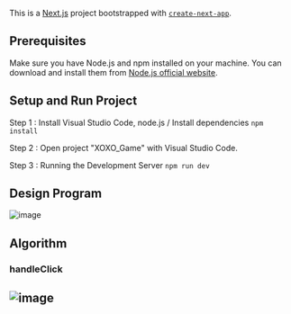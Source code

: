 This is a [Next.js](https://nextjs.org/) project bootstrapped with [`create-next-app`](https://github.com/vercel/next.js/tree/canary/packages/create-next-app).

## Prerequisites

Make sure you have Node.js and npm installed on your machine. You can download and install them from [Node.js official website](https://nodejs.org/).

## Setup and Run Project
Step 1 : Install Visual Studio Code, node.js / Install dependencies ``` npm install ```

Step 2 : Open project "XOXO_Game" with Visual Studio Code.

Step 3 : Running the Development Server ``` npm run dev ```

## Design Program
![image](https://imgur.com/olHg48q.jpg)

## Algorithm
### handleClick
![image](https://imgur.com/iyyvXqw.jpg)
---



